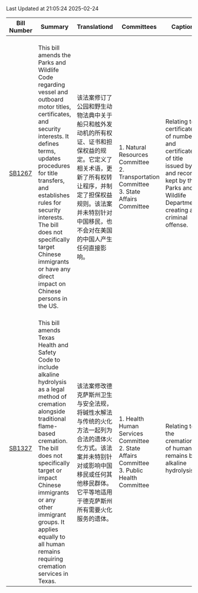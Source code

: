 Last Updated at 21:05:24 2025-02-24

|Bill Number|Summary|Translationd|Committees|Caption|Authors|Last Actiond|
|-|-|-|-|-|-|-|
|[SB1267](https://capitol.texas.gov/BillLookup/History.aspx?LegSess=89R&Bill=SB1267)|<br>This bill amends the Parks and Wildlife Code regarding vessel and outboard motor titles, certificates, and security interests. It defines terms, updates procedures for title transfers, and establishes rules for security interests. The bill does not specifically target Chinese immigrants or have any direct impact on Chinese persons in the US.<br>|<br>该法案修订了公园和野生动物法典中关于船只和舷外发动机的所有权证、证书和担保权益的规定。它定义了相关术语，更新了所有权转让程序，并制定了担保权益规则。该法案并未特别针对中国移民，也不会对在美国的中国人产生任何直接影响。<br>|<br>1. Natural Resources Committee<br>2. Transportation Committee<br>3. State Affairs Committee<br>|Relating to certificates of number and certificates of title issued by and records kept by the Parks and Wildlife Department; creating a criminal offense.|Alvarado|02/13/2025 S Filed|
|[SB1327](https://capitol.texas.gov/BillLookup/History.aspx?LegSess=89R&Bill=SB1327)|<br>This bill amends Texas Health and Safety Code to include alkaline hydrolysis as a legal method of cremation alongside traditional flame-based cremation. The bill does not specifically target or impact Chinese immigrants or any other immigrant groups. It applies equally to all human remains requiring cremation services in Texas.<br>|<br>该法案修改德克萨斯州卫生与安全法规，将碱性水解法与传统的火化方法一起列为合法的遗体火化方式。该法案并未特别针对或影响中国移民或任何其他移民群体。它平等地适用于德克萨斯州所有需要火化服务的遗体。<br>|<br>1. Health  Human Services Committee<br>2. State Affairs Committee<br>3. Public Health Committee<br>|Relating to the cremation of human remains by alkaline hydrolysis.|Johnson|02/14/2025 S Filed|
